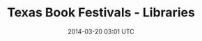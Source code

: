 ---
title: Texas Book Festivals - Libraries
image_url: /img/project-previews/texas-book-festivals.png
video_id: 86482015
date: 2014-03-20 03:01 UTC
label: Non-Profit
---